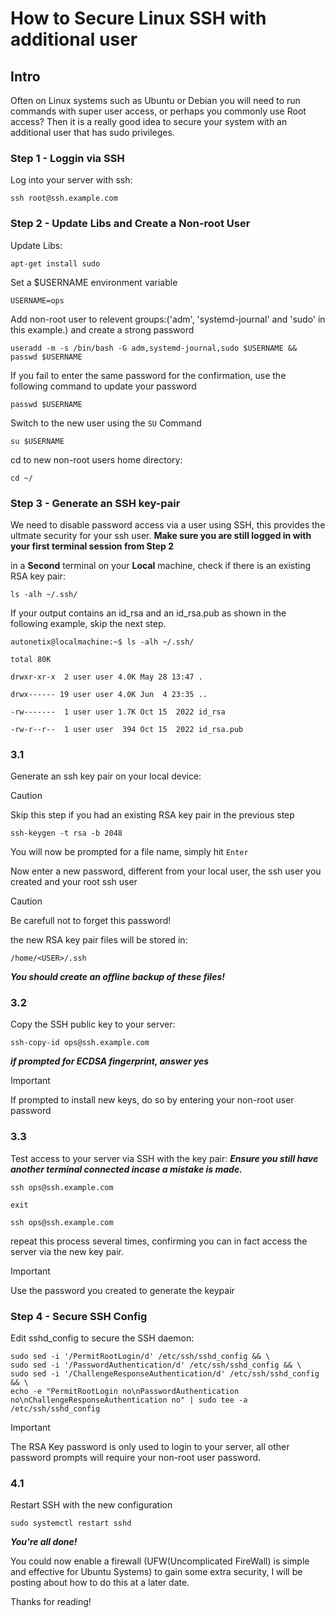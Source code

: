 # How to Secure Linux SSH with additional user

## Intro
  Often on Linux systems such as Ubuntu or Debian you will need to run commands with super user access, or perhaps you commonly use Root access? Then it is a really good idea to secure your system with an additional user that has sudo privileges.  
  
 ### Step 1 - Loggin via SSH  
   Log into your server with ssh:
  ```
 ssh root@ssh.example.com
 ```
   
  
 ### Step 2 - Update Libs and Create a Non-root User  
Update Libs:
```
apt-get install sudo
```

Set a $USERNAME environment variable
```
USERNAME=ops
```   
  
 Add non-root user to relevent groups:('adm', 'systemd-journal' and 'sudo' in this example.) and create a strong password
 
 ```
useradd -m -s /bin/bash -G adm,systemd-journal,sudo $USERNAME && passwd $USERNAME
```
  
 If you fail to enter the same password for the confirmation, use the following command to update your password
```
passwd $USERNAME
```

  Switch to the new user using the `SU` Command
  ```
 su $USERNAME
 ```  
  
 cd to new non-root users home directory:
  ```
 cd ~/
 ```
  
  
### Step 3 - Generate an SSH key-pair
  We need to disable password access via a user using SSH, this provides the ultmate security for your ssh user.
  **Make sure you are still logged in with your first terminal session from Step 2**
  
  in a **Second** terminal on your **Local** machine, check if there is an existing RSA key pair:
  ```
  ls -alh ~/.ssh/
 ```
  
  If your output contains an id_rsa and an id_rsa.pub as shown in the following example, skip the next step.
```
autonetix@localmachine:~$ ls -alh ~/.ssh/

total 80K

drwxr-xr-x  2 user user 4.0K May 28 13:47 .

drwx------ 19 user user 4.0K Jun  4 23:35 ..

-rw-------  1 user user 1.7K Oct 15  2022 id_rsa

-rw-r--r--  1 user user  394 Oct 15  2022 id_rsa.pub
```

 ### 3.1
 Generate an ssh key pair on your local device:
 >[!CAUTION]
 >Skip this step if you had an existing RSA key pair in the previous step
```
ssh-keygen -t rsa -b 2048
```
 
 You will now be prompted for a file name, simply hit `Enter`
 
 Now enter a new password, different from your local user, the ssh user you created and your root ssh user
 >[!CAUTION]
 >Be carefull not to forget this password!

the new RSA key pair files will be stored in:
```
/home/<USER>/.ssh
```
***You should create an offline backup of these files!***

### 3.2
Copy the SSH public key to your server:
```
ssh-copy-id ops@ssh.example.com
```

***__if prompted for ECDSA fingerprint, answer yes__***

>[!IMPORTANT]
>If prompted to install new keys, do so by entering your non-root user password

### 3.3
Test access to your server via SSH with the key pair:
***Ensure you still have another terminal connected incase a mistake is made.***
```
ssh ops@ssh.example.com
```
```
exit
```
```
ssh ops@ssh.example.com
```

repeat this process several times, confirming you can in fact access the server via the new key pair.
>[!IMPORTANT]
>Use the password you created to generate the keypair

### Step 4 - Secure SSH Config

Edit sshd_config to secure the SSH daemon:
```
sudo sed -i '/PermitRootLogin/d' /etc/ssh/sshd_config && \
sudo sed -i '/PasswordAuthentication/d' /etc/ssh/sshd_config && \
sudo sed -i '/ChallengeResponseAuthentication/d' /etc/ssh/sshd_config && \
echo -e "PermitRootLogin no\nPasswordAuthentication no\nChallengeResponseAuthentication no" | sudo tee -a  /etc/ssh/sshd_config
```
>[!IMPORTANT]
>The RSA Key password is only used to login to your server, all other password prompts will require your non-root user password.

### 4.1
Restart SSH with the new configuration	
```
sudo systemctl restart sshd
```

***You're all done!***

You could now enable a firewall (UFW(Uncomplicated FireWall) is simple and effective for Ubuntu Systems) to gain some extra security, I will be posting about how to do this at a later date.

Thanks for reading!
